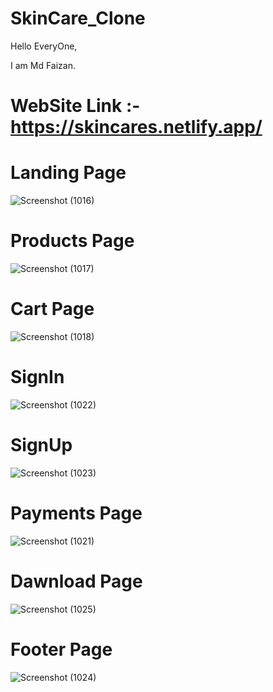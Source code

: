# SkinCare_Clone

Hello EveryOne,

I am Md Faizan.


# WebSite Link :- https://skincares.netlify.app/


# Landing Page
![Screenshot (1016)](https://user-images.githubusercontent.com/106812942/215070720-1247bfce-25fd-4527-818e-9b658eec93f8.png)

# Products Page
![Screenshot (1017)](https://user-images.githubusercontent.com/106812942/215070828-4296acb0-abaa-45ed-b4f9-ca26cff111fd.png)

# Cart Page
![Screenshot (1018)](https://user-images.githubusercontent.com/106812942/215070887-55c89b15-5ace-4fb6-a3e7-cafbb1776f66.png)

# SignIn
![Screenshot (1022)](https://user-images.githubusercontent.com/106812942/215070959-92c1b90c-bd86-4ebc-878f-4fb2658468f1.png)

# SignUp
![Screenshot (1023)](https://user-images.githubusercontent.com/106812942/215070982-6aa0cc4b-f0d4-4dbc-98ea-78f925130dc7.png)

# Payments Page
![Screenshot (1021)](https://user-images.githubusercontent.com/106812942/215071063-e997f338-5f71-4196-967c-9ba2b5c22095.png)

# Dawnload Page
![Screenshot (1025)](https://user-images.githubusercontent.com/106812942/215071188-bedd62a2-cbaa-497a-b3d3-938eab028d6e.png)

# Footer Page
![Screenshot (1024)](https://user-images.githubusercontent.com/106812942/215071225-5550b0b1-3210-4113-9a43-21ec6819aac1.png)
